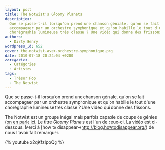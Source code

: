 ```yaml
---
layout: post
title: The Notwist's Gloomy Planets
description:
  Que se passe-t-il lorsqu'on prend une chanson géniale, qu'on se fait
  accompagner par un orchestre symphonique et qu'on habille le tout d'une
  chorégraphie lumineuse très classe ? Une vidéo qui donne des frissons.
authors:
  - Dirty Henry
wordpress_id: 652
cover: the-notwist-avec-orchestre-symphonique.png
date: 2010-07-18 20:24:04 +0200
categories:
  - Catégories
  - Artistes
tags:
  - Trésor Pop
  - The Notwist
---
```


Que se passe-t-il lorsqu'on prend une chanson géniale, qu'on se fait accompagner
par un orchestre symphonique et qu'on habille le tout d'une chorégraphie
lumineuse très classe ? Une vidéo qui donne des frissons.

The Notwist est un groupe inégal mais parfois capable de coups de génies
([on en parle ici](211]). Le titre _Gloomy Planets_ est l'un de ceux-ci. La
vidéo est ci-dessous. Merci à [how to
disappear->http://blog.howtodisappear.org/) de nous l'avoir fait remarquer.

{% youtube x2qKfzIpoQg %}
